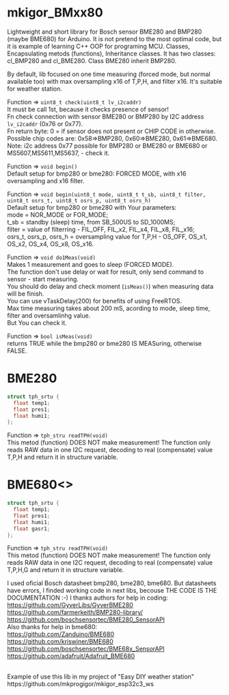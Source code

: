 # mkigor_BMxx80
Lightweight and short library for Bosch sensor BME280 and BMP280 (maybe BME680) for Arduino.
It is not pretend to the most optimal code, but it is example of learning C++ OOP for programing MCU.
Classes, Encapsulating metods (functions), Inheritance classes.
It has two classes: cl_BMP280 and cl_BME280. Class BME280 inherit BMP280.

By default, lib focused on one time measuring (forced mode, but normal available too) 
with max oversampling x16 of T,P,H, and filter x16. It's suitable for weather station.

Function => `uint8_t check(uint8_t lv_i2caddr)`<BR>
It must be call 1st, because it checks presence of sensor!<BR>
Fn check connection with sensor BME280 or BMP280 by I2C address `lv_i2caddr` (0x76 or 0x77).<BR>
Fn return byte: 0 = if sensor does not present or CHIP CODE in otherwise.<BR>
Possible chip codes are: 0x58=>BMP280, 0x60=>BME280, 0x61=>BME680.<BR>
Note: i2c address 0x77 possible for BMP280 or BME280 or BME680 or MS5607,MS5611,MS5637, - check it.<BR>

Function => `void begin()`<BR>
Default setup for bmp280 or bme280: FORCED MODE, with x16 oversampling and x16 filter.<BR>

Function => `void begin(uint8_t mode, uint8_t t_sb, uint8_t filter, uint8_t osrs_t, uint8_t osrs_p, uint8_t osrs_h)`<BR>
Default setup for bmp280 or bme280 with Your parameters:<BR>
mode = NOR_MODE or FOR_MODE; <BR>
t_sb = standby (sleep) time, from SB_500US to SD_1000MS;<BR>
filter  =  value of filterring - FIL_OFF, FIL_x2, FIL_x4, FIL_x8, FIL_x16;<BR>
osrs_t, osrs_p, osrs_h = oversampling value for T,P,H - OS_OFF, OS_x1, OS_x2, OS_x4, OS_x8, OS_x16.<BR>

Function => `void do1Meas(void)`<BR>
Makes 1 measurement and goes to sleep (FORCED MODE).<BR>
The function don't use delay or wait for result, only send command to sensor - start measuring.<BR>
You should do delay and check moment (`isMeas()`) when measuring data will be finish.<BR>
You can use vTaskDelay(200) for benefits of using FreeRTOS.<BR>
Max time measuring takes about 200 mS, acording to mode, sleep time, filter and oversamlinhg value.<BR>
But You can check it.<BR>

Function => `bool isMeas(void)`<BR>
returns TRUE while the bmp280 or bme280 IS MEASuring, otherwise FALSE.<BR>

# BME280<br>
```c++
struct tph_srtu {
  float temp1;
  float pres1;
  float humi1;
};
```
Function => `tph_stru readTPH(void)`<BR>
This metod (function) DOES NOT make measurement! The function only reads RAW data in one I2C request, decoding to real (compensate) value T,P,H and return it in structure variable.<BR>

# BME680<>
```c++
struct tph_srtu {
  float temp1;
  float pres1;
  float humi1;
  float gasr1;
};
```
Function => `tph_stru readTPH(void)`<BR>
This metod (function) DOES NOT make measurement! The function only reads RAW data in one I2C request, decoding to real (compensate) value T,P,H,G and return it in structure variable.<BR>

I used oficial Bosch datasheet bmp280, bme280, bme680. But datasheets have errors, I finded working code in next libs, becouse THE CODE IS THE DOCUMENTATION :-) I thanks authors for help in coding:<BR>
https://github.com/GyverLibs/GyverBME280<BR>
https://github.com/farmerkeith/BMP280-library/<BR>
https://github.com/boschsensortec/BME280_SensorAPI<BR>
Also thanks for help in bme680:<br>
https://github.com/Zanduino/BME680<br>
https://github.com/kriswiner/BME680<br>
https://github.com/boschsensortec/BME68x_SensorAPI<BR>
https://github.com/adafruit/Adafruit_BME680<BR>

<BR>
Example of use this lib in my project of "Easy DIY weather station"<BR>
https://github.com/mkprogigor/mkigor_esp32c3_ws<BR>
